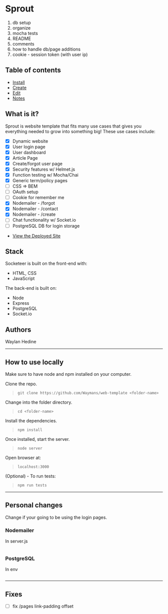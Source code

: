 # Sprout

1. db setup
2. organize
3. mocha tests
4. README
5. comments
7. how to handle db/page additions
6. cookie - session token (with user ip)

## Table of contents
- [Install](#install)
- [Create](#create)
- [Edit](#add-a-template)
- [Notes](#notes)

## What is it?

Sprout is website template that fits many use cases that gives you everything needed to grow into something big! These use cases include:

- [x] Dynamic website
- [x] User login page
- [x] User dashboard 
- [x] Article Page
- [x] Create/forgot user page
- [x] Security features w/ Helmet.js
- [x] Function testing w/ Mocha/Chai
- [x] Generic term/policy pages
- [ ] CSS => BEM
- [ ] OAuth setup
- [ ] Cookie for remember me
- [x] Nodemailer - /forgot
- [x] Nodemailer - /contact
- [x] Nodemailer - /create
- [ ] Chat functionality w/ Socket.io
- [ ] PostgreSQL DB for login storage

* [View the Deployed Site](https://grizzled-dessert.glitch.me/)

## Stack
Socketeer is built on the front-end with:
* HTML, CSS
* JavaScript

The back-end is built on:
* Node
* Express
* PostgreSQL
* Socket.io

## Authors
Waylan Hedine

---

## How to use locally
Make sure to have node and npm installed on your computer.

Clone the repo.

> `git clone https://github.com/Waymans/web-template <folder-name>`

Change into the folder directory.

> `cd <folder-name>`

Install the dependencies.

> `npm install`

Once installed, start the server.

> `node server`

Open browser at:

> `localhost:3000`

(Optional) - To run tests:

> `npm run tests`

---

## Personal changes
Change if your going to be using the login pages.

### Nodemailer
In server.js

```javascript

```

### PostgreSQL
In env

```

```

---

## Fixes
- [ ] fix /pages link-padding offset